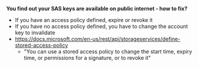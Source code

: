 **You find out your SAS keys are available on public internet - how to fix?**
- If you have an access policy defined, expire or revoke it
- If you have no access policy defined, you have to change the account key to invalidate
- https://docs.microsoft.com/en-us/rest/api/storageservices/define-stored-access-policy
  - "You can use a stored access policy to change the start time, expiry time, or permissions for a signature, or to revoke it"
